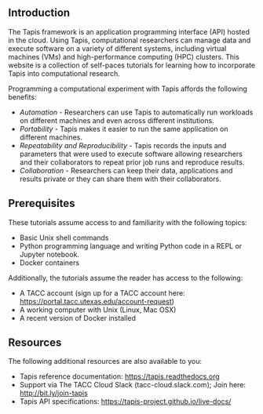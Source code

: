 ## Introduction

The Tapis framework is an application programming interface (API) hosted in the cloud.
Using Tapis, computational researchers can manage data and execute software on a
variety of different systems, including virtual machines (VMs) and high-performance
computing (HPC) clusters. This website is a collection of self-paces tutorials for learning
how to incorporate Tapis into computational research.

Programming a computational experiment with Tapis affords the following benefits:
* _Automation_ - Researchers can use Tapis to automatically run workloads on 
different machines and even across different institutions.
* _Portability_ - Tapis makes it easier to run the same application on different machines.
* _Repeatability and Reproducibility_ - Tapis records the inputs and parameters that were used to execute
software allowing researchers and their collaborators to repeat prior job runs and reproduce results.
* _Collaboration_ - Researchers can keep their data, applications and results private or they can share 
them with their collaborators.

## Prerequisites
These tutorials assume access to and familiarity with the following topics:
* Basic Unix shell commands
* Python programming language and writing Python code in a REPL or Jupyter notebook.
* Docker containers

Additionally, the tutorials assume the reader has access to the following: 
* A TACC account (sign up for a TACC account here: https://portal.tacc.utexas.edu/account-request)
* A working computer with Unix (Linux, Mac OSX) 
* A recent version of Docker installed

## Resources
The following additional resources are also available to you:

* Tapis reference documentation: https://tapis.readthedocs.org
* Support via The TACC Cloud Slack (tacc-cloud.slack.com); Join here: http://bit.ly/join-tapis
* Tapis API specifications: https://tapis-project.github.io/live-docs/